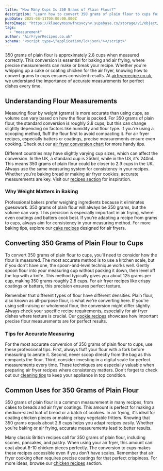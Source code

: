 ```yaml
---
title: "How Many Cups Is 350 Grams of Plain Flour?"
description: "Learn how to convert 350 grams of plain flour to cups for perfect baking every time. Get accurate measurements and handy tips for air fryer recipes."
pubDate: 2025-08-11T00:00:00.000Z
heroImage: "https://klueoymssxwfnxsvcyhv.supabase.co/storage/v1/object/public/md/how-many-cups-is-350-grams-of-plain-flour-31be4012.webp"
tags:
  - "measurement"
author: "AirFryerRecipes.co.uk"
schema: "<script type=\"application/ld+json\"></script>"
---
```


<p>350 grams of plain flour is approximately 2.8 cups when measured correctly. This conversion is essential for baking and air frying, where precise measurements can make or break your recipe. Whether you're whipping up a cake or coating chicken for the air fryer, knowing how to convert grams to cups ensures consistent results. At <a href=https://www.airfryerrecipe.co.uk>airfryerrecipe.co.uk</a>, we understand the importance of accurate measurements for perfect dishes every time.</p>

<h2>Understanding Flour Measurements</h2>
<p>Measuring flour by weight (grams) is more accurate than using cups, as volume can vary based on how the flour is packed. For 350 grams of plain flour, the standard conversion is roughly 2.8 cups, but this can change slightly depending on factors like humidity and flour type. If you're using a scooping method, fluff the flour first to avoid compacting it. For air fryer recipes, especially batters or coatings, precise measurements ensure even cooking. Check out our <a href=https://www.airfryerrecipe.co.uk/air-fryer-conversion-chart>air fryer conversion chart</a> for more handy tips.</p>

<p>Different countries may have slightly varying cup sizes, which can affect the conversion. In the UK, a standard cup is 250ml, while in the US, it's 240ml. This means 350 grams of plain flour could be closer to 2.9 cups in the UK. Always use the same measuring system for consistency in your recipes. Whether you're baking bread or making air fryer cookies, accurate measurements are key. Visit our <a href=https://www.airfryerrecipe.co.uk/recipes>recipes section</a> for inspiration.</p>

<h3>Why Weight Matters in Baking</h3>
<p>Professional bakers prefer weighing ingredients because it eliminates guesswork. 350 grams of plain flour will always be 350 grams, but the volume can vary. This precision is especially important in air frying, where even coatings and batters cook best. If you're adapting a recipe from grams to cups, always aim for consistency in your measuring method. For more baking tips, explore our <a href=https://www.airfryerrecipe.co.uk/recipe-category/cakes>cake recipes</a> designed for air fryers.</p>

<h2>Converting 350 Grams of Plain Flour to Cups</h2>
<p>To convert 350 grams of plain flour to cups, you'll need to consider how the flour is measured. The most accurate method is to use a kitchen scale, but if you don't have one, the spoon-and-level technique works well. Gently spoon flour into your measuring cup without packing it down, then level off the top with a knife. This method typically gives you about 125 grams per cup, making 350 grams roughly 2.8 cups. For air fryer recipes like crispy coatings or batters, this precision ensures perfect texture.</p>

<p>Remember that different types of flour have different densities. Plain flour, also known as all-purpose flour, is what we're converting here. If you're using self-raising or wholemeal flour, the conversion might differ slightly. Always check your specific recipe requirements, especially for air fryer dishes where texture is crucial. Our <a href=https://www.airfryerrecipe.co.uk/recipe-category/cookies>cookie recipes</a> showcase how important precise flour measurements are for perfect results.</p>

<h3>Tips for Accurate Measuring</h3>
<p>For the most accurate conversion of 350 grams of plain flour to cups, use these professional tips. First, always fluff your flour with a fork before measuring to aerate it. Second, never scoop directly from the bag as this compacts the flour. Third, consider investing in a digital scale for perfect measurements every time. These techniques are especially valuable when preparing air fryer recipes where consistency matters. Don't forget to check out our <a href=https://www.airfryerrecipe.co.uk/air-fryer-cleaner>cleaning tips</a> to keep your appliance in top condition.</p>

<h2>Common Uses for 350 Grams of Plain Flour</h2>
<p>350 grams of plain flour is a common measurement in many recipes, from cakes to breads and air fryer coatings. This amount is perfect for making a medium-sized loaf of bread or a batch of cookies. In air frying, it's ideal for coating chicken pieces or making crispy vegetable fritters. Knowing that 350 grams equals about 2.8 cups helps you adapt recipes easily. Whether you're baking or air frying, accurate measurements lead to better results.</p>

<p>Many classic British recipes call for 350 grams of plain flour, including scones, pancakes, and pastry. When using your air fryer, this amount can coat about 8-10 chicken pieces perfectly. The conversion to cups makes these recipes accessible even if you don't have scales. Remember that air fryer cooking often requires precise coatings for that perfect crispiness. For more ideas, browse our <a href=https://www.airfryerrecipe.co.uk/recipe-category/chicken>chicken recipes</a> section.</p>